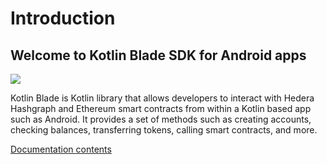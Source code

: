 # Introduction

## Welcome to Kotlin Blade SDK for Android apps

[![](https://jitpack.io/v/Blade-Labs/kotlin-blade.svg)](https://jitpack.io/#Blade-Labs/kotlin-blade)

Kotlin Blade is Kotlin library that allows developers to interact with Hedera Hashgraph and Ethereum smart contracts from within a Kotlin based app such as Android. It provides a set of methods such as creating accounts, checking balances, transferring tokens, calling smart contracts, and more.

[Documentation contents](SUMMARY.md)
